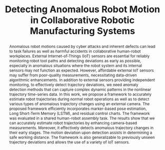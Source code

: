 ---
title: "Detecting Anomalous Robot Motion in Collaborative Robotic Manufacturing Systems"
authors: "Yuhao Zhong, Yalun Wen, Sarah Hopko, Adithyaa Karthikeyan, Prabhakar Pagilla, Ranjana K. Mehta, and Satish T.S. Bukkapatnam "
journal: "IEEE Internet of Things Journal"
year: "2024"
links: "https://ieeexplore.ieee.org/abstract/document/10339676"
tldr: "External IoT surveillance cameras combined with marker pose estimation and LSTM to track fast-moving robot and detect anomalous robot motion based on risks in human-robot collaborative industrial environment."
abstract: "Anomalous robot motions caused by cyber attacks and inherent defects can lead to task failures as well as harmful accidents in collaborative human-robot workplaces. External Internet-of-Things (IoT) sensors are essential for reliably monitoring robot tool paths and detecting deviations as early as possible, especially in anomalous situations where the robot system and its internal sensors may not function as expected. However, affordable external IoT sensors may suffer from poor-quality measurements, necessitating data-driven algorithmic enhancements. In addition to external sensors providing independent monitoring, to effectively detect trajectory deviations, we need anomaly detection methods that can capture complex dynamic patterns in the nonlinear trajectory time-series data. In this work, we propose a framework to accurately estimate robot trajectories during normal robot operations as well as to detect various types of anomalous trajectory changes using an external camera. The proposed framework efficiently incorporates marker-based pose estimation, Long Short-Term Memory (LSTM), and residual control charts. The framework was evaluated in a shared human-robot assembly task. The results show that we can accurately estimate robot trajectories by enhancing camera-based measurements. Moreover, it effectively detects anomalous trajectory changes in their early stages. The motion deviation upon detection assists in determining a safe working distance. The framework is also generalizable to previously unseen trajectory deviations and allows the use of a variety of IoT sensors. "
images: 
  - "/paper_images/SAI/image1.png"
  - "/paper_images/SAI/workflow.png"
  - "/paper_images/SAI/image2.png"
  - "/paper_images/SAI/image3.png"
  - "/paper_images/SAI/image5.png"
  - "/paper_images/SAI/image6.png"
---